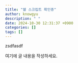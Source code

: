 ```yaml
---
title: "쉘 스크립트 확인중"
author: knowgyu
description: " "
date: 2024-10-30 12:31:37 +0900
categories: []
tags: []
---
```


zsdfasdf

여기에 글 내용을 작성하세요.
